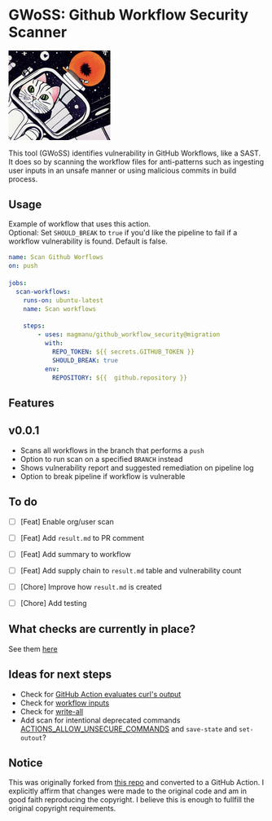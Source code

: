 # GWoSS: Github Workflow Security Scanner

<img src="./static/cat_in_space.png" alt="cat in space" width="200"/>

This tool (GWoSS) identifies vulnerability in GitHub Workflows, like a SAST. It does so by scanning the workflow files for anti-patterns such as ingesting user inputs in an unsafe manner or using malicious commits in build process.

## Usage

Example of workflow that uses this action.  
Optional: Set `SHOULD_BREAK` to `true` if you'd like the pipeline to fail if a workflow vulnerability is found. Default is false.

```yml
name: Scan Github Worflows
on: push

jobs:
  scan-workflows:
    runs-on: ubuntu-latest
    name: Scan workflows

    steps:
        - uses: magmanu/github_workflow_security@migration
          with:
            REPO_TOKEN: ${{ secrets.GITHUB_TOKEN }}
            SHOULD_BREAK: true
          env:
            REPOSITORY: ${{  github.repository }}

```

## Features

## v0.0.1
- Scans all workflows in the branch that performs a `push`
- Option to run scan on a specified `BRANCH` instead
- Shows vulnerability report and suggested remediation on pipeline log
- Option to break pipeline if workflow is vulnerable

## To do

- [ ] [Feat] Enable org/user scan
- [ ] [Feat] Add `result.md` to PR comment
- [ ] [Feat] Add summary to workflow
- [ ] [Feat] Add supply chain to `result.md` table and vulnerability count
- [ ] [Chore] Improve how `result.md` is created
- [ ] [Chore] Add testing


## What checks are currently in place?

See them [here](scan_config.json)

## Ideas for next steps

* Check for [GitHub Action evaluates curl's output](https://docs.boostsecurity.io/rules/cicd-gha-curl-eval.html)
* Check for [workflow inputs](https://docs.boostsecurity.io/rules/cicd-gha-workflow-dispatch-inputs.html)
* Check for [write-all](https://docs.boostsecurity.io/rules/cicd-gha-write-all-permissions.html)
* Add scan for intentional deprecated commands [ACTIONS_ALLOW_UNSECURE_COMMANDS](https://docs.boostsecurity.io/rules/cicd-gha-unsecure-commands.html) and `save-state` and `set-outout`?

## Notice

This was originally forked from [this repo](https://github.com/TinderSec/gh-workflow-auditor) and converted to a GitHub Action. I explicitly affirm that changes were made to the original code and am in good faith reproducing the copyright. I believe this is enough to fullfill the original copyright requirements.  

